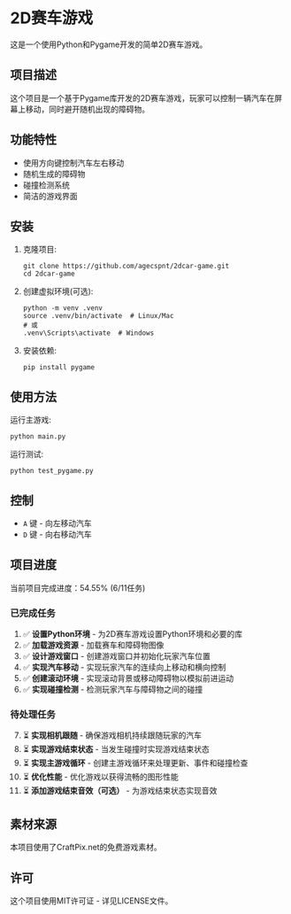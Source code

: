 # 2D赛车游戏

这是一个使用Python和Pygame开发的简单2D赛车游戏。

## 项目描述

这个项目是一个基于Pygame库开发的2D赛车游戏，玩家可以控制一辆汽车在屏幕上移动，同时避开随机出现的障碍物。

## 功能特性

- 使用方向键控制汽车左右移动
- 随机生成的障碍物
- 碰撞检测系统
- 简洁的游戏界面

## 安装

1. 克隆项目:
   ```
   git clone https://github.com/agecspnt/2dcar-game.git
   cd 2dcar-game
   ```

2. 创建虚拟环境(可选):
   ```
   python -m venv .venv
   source .venv/bin/activate  # Linux/Mac
   # 或
   .venv\Scripts\activate  # Windows
   ```

3. 安装依赖:
   ```
   pip install pygame
   ```

## 使用方法

运行主游戏:
```
python main.py
```

运行测试:
```
python test_pygame.py
```

## 控制

- `A` 键 - 向左移动汽车
- `D` 键 - 向右移动汽车

## 项目进度

当前项目完成进度：54.55% (6/11任务)

### 已完成任务
1. ✅ **设置Python环境** - 为2D赛车游戏设置Python环境和必要的库
2. ✅ **加载游戏资源** - 加载赛车和障碍物图像
3. ✅ **设计游戏窗口** - 创建游戏窗口并初始化玩家汽车位置
4. ✅ **实现汽车移动** - 实现玩家汽车的连续向上移动和横向控制
5. ✅ **创建滚动环境** - 实现滚动背景或移动障碍物以模拟前进运动
6. ✅ **实现碰撞检测** - 检测玩家汽车与障碍物之间的碰撞

### 待处理任务
7. ⏳ **实现相机跟随** - 确保游戏相机持续跟随玩家的汽车
8. ⏳ **实现游戏结束状态** - 当发生碰撞时实现游戏结束状态
9. ⏳ **实现主游戏循环** - 创建主游戏循环来处理更新、事件和碰撞检查
10. ⏳ **优化性能** - 优化游戏以获得流畅的图形性能
11. ⏳ **添加游戏结束音效（可选）** - 为游戏结束状态实现音效

## 素材来源

本项目使用了CraftPix.net的免费游戏素材。

## 许可

这个项目使用MIT许可证 - 详见LICENSE文件。 